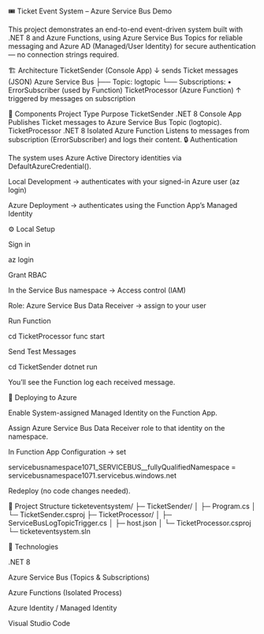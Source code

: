 🎟️ Ticket Event System – Azure Service Bus Demo

This project demonstrates an end-to-end event-driven system built with .NET 8 and Azure Functions, using Azure Service Bus Topics for reliable messaging and Azure AD (Managed/User Identity) for secure authentication — no connection strings required.

🏗️ Architecture
TicketSender (Console App)
    ↓  sends Ticket messages (JSON)
Azure Service Bus
 ├── Topic: logtopic
 └── Subscriptions:
        • ErrorSubscriber (used by Function)
TicketProcessor (Azure Function)
    ↑  triggered by messages on subscription

🧩 Components
Project	Type	Purpose
TicketSender	.NET 8 Console App	Publishes Ticket messages to Azure Service Bus Topic (logtopic).
TicketProcessor	.NET 8 Isolated Azure Function	Listens to messages from subscription (ErrorSubscriber) and logs their content.
🔒 Authentication

The system uses Azure Active Directory identities via DefaultAzureCredential().

Local Development → authenticates with your signed-in Azure user (az login)

Azure Deployment → authenticates using the Function App’s Managed Identity


⚙️ Local Setup

Sign in

az login


Grant RBAC

In the Service Bus namespace → Access control (IAM)

Role: Azure Service Bus Data Receiver → assign to your user

Run Function

cd TicketProcessor
func start


Send Test Messages

cd TicketSender
dotnet run


You’ll see the Function log each received message.

🚀 Deploying to Azure

Enable System-assigned Managed Identity on the Function App.

Assign Azure Service Bus Data Receiver role to that identity on the namespace.

In Function App Configuration → set

servicebusnamespace1071_SERVICEBUS__fullyQualifiedNamespace = servicebusnamespace1071.servicebus.windows.net


Redeploy (no code changes needed).

📁 Project Structure
ticketeventsystem/
├─ TicketSender/
│  ├─ Program.cs
│  └─ TicketSender.csproj
├─ TicketProcessor/
│  ├─ ServiceBusLogTopicTrigger.cs
│  ├─ host.json
│  └─ TicketProcessor.csproj
└─ ticketeventsystem.sln

🧰 Technologies

.NET 8

Azure Service Bus (Topics & Subscriptions)

Azure Functions (Isolated Process)

Azure Identity / Managed Identity

Visual Studio Code